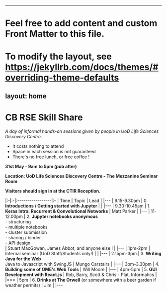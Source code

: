 
---
# Feel free to add content and custom Front Matter to this file.
# To modify the layout, see https://jekyllrb.com/docs/themes/#overriding-theme-defaults

layout: home
---

CB RSE Skill Share 
===

*A day of informal hands-on sessions given by people in UoD Life Sciences Discovery Centre.*

- It costs nothing to attend
- Space in each session is not guaranteed
- There's no free lunch, or free coffee !

**31st May - 9am to 5pm (pub after)**

**Location: UoD Life Sciences Discovery Centre - The  Mezzanine Seminar Room**

**Visitors should sign in at the CTIR Reception.**


|:-|:-|:-----------------|:-
| Time | Topic | Lead |
|---
| 9.15-9.30am | 0. **Introductions / Getting started with Jupyter** | |
|---
| 9.30-10.45am | 1. **Keras Intro: Recurrent & Convolutional Networks** | Matt Parker |
|---
| 11-12.00pm | 2. **Jupyter notebooks anonymous** <br/> - structuring <br/> - multiple notebooks <br/> - cluster submission <br/> - sharing / binder <br/> - API design <br/> | Stuart MacGowan, James Abbot, and anyone else ! |
|---
| 1pm-2pm | Internal seminar (UoD Staff/Students only!) | |
|---
| 2.15pm-3pm | 3. **Writing Java for the Web** <br/> Java to Javascript with SwingJS | Mungo Carstairs |
|---
| 3pm-3.30pm | 4. **Building some of OME's Web Tools** | Will Moore |
|---
| 4pm-5pm | 5. **GUI Development with React.js** | Rob, Barry, Scott & Chris - Plat. Informatics | 
|===
| 5pm | 6. **Drinks at The Orwell** (or somewhere with a beer garden if weather permits) | Jim |
|---
